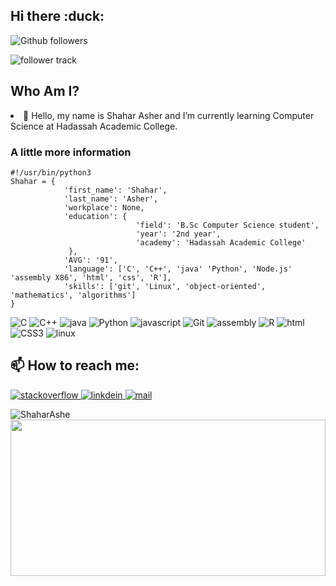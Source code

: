 <section>
  <h1> Hi there :duck:</h1>
</section>

<section>
  <p>
    <img src="https://img.shields.io/github/followers/ShaharAshe?style=social&label=Follow" alt="Github followers"/>
  </p>
 
  <p>
    <img src="https://komarev.com/ghpvc/?username=ShaharAshe&style=flat-square" alt="follower track">
    <!--<img src="https://komarev.com/ghpvc/?username=ShaharAshe&style=for-the-badge" alt="follower track">-->
  </p>
</section>

<section>
  <h2>Who Am I?</h2>
</section>

<section>
  <uo>
    <li>🌱 Hello, my name is Shahar Asher and I’m currently learning Computer Science at Hadassah Academic College.</li>
  </uo>

  <h3>A little more information</h3>

```python3
#!/usr/bin/python3
Shahar = {
            'first_name': 'Shahar',
            'last_name': 'Asher',
            'workplace': None,
            'education': {
                            'field': 'B.Sc Computer Science student',
                            'year': '2nd year',
                            'academy': 'Hadassah Academic College'
             },
            'AVG': '91',
            'language': ['C', 'C++', 'java' 'Python', 'Node.js' 'assembly X86', 'html', 'css', 'R'],
            'skills': ['git', 'Linux', 'object-oriented', 'mathematics', 'algorithms']
}
```
  <p>
    <!--<a href="https://chromedino.com/">-->
      <img src="https://img.shields.io/badge/c%20-%2300599C.svg?&style=for-the-badge&logo=c&logoColor=white" alt="C"/>
      <img src="https://img.shields.io/badge/c++%20-%2300599C.svg?&style=for-the-badge&logo=c%2B%2B&logoColor=white" alt="C++"/>
      <img src="https://img.shields.io/badge/Java-007396?&style=for-the-badge&logo=java" alt="java"/>
      <img src="https://img.shields.io/badge/python%20-%2314354C.svg?&style=for-the-badge&logo=python&logoColor=white" alt="Python"/>
      <img src="https://img.shields.io/badge/JavaScript-F7DF1E?&style=for-the-badge&logo=javascript&logoColor=black" alt="javascript"/>
      <img src="https://img.shields.io/badge/git%20-%23F05033.svg?&style=for-the-badge&logo=git&logoColor=white" alt="Git"/>
      <img src="https://img.shields.io/badge/Assembly-blueviolet?&style=for-the-badge&logo=assemblyscript" alt="assembly"/>
      <img src="https://img.shields.io/badge/Language-R-blue?&style=for-the-badge&logo=r&logoColor=white" alt="R"/>
      <img src="https://img.shields.io/badge/HTML5-red?&style=for-the-badge&logo=html5&logoColor=white" alt="html"/>
      <img src="https://img.shields.io/badge/CSS3-blue?&style=for-the-badge&logo=css3&logoColor=white" alt="CSS3"/>
      <img src="https://img.shields.io/badge/OS-Linux-blue?&style=for-the-badge&logo=linux&logoColor=white" alt="linux"/>
    <!--</a>-->
    <!--<code><img height="20" src="https://raw.githubusercontent.com/github/explore/80688e429a7d4ef2fca1e82350fe8e3517d3494d/topics/c/c.png" alt="C"></code>
    <code><img height="20" src="https://raw.githubusercontent.com/github/explore/80688e429a7d4ef2fca1e82350fe8e3517d3494d/topics/cpp/cpp.png" alt="C++"></code>
    <code><img height="20" src="https://raw.githubusercontent.com/github/explore/80688e429a7d4ef2fca1e82350fe8e3517d3494d/topics/java/java.png" alt="Java"></code>
    <code><img height="20" src="https://raw.githubusercontent.com/github/explore/80688e429a7d4ef2fca1e82350fe8e3517d3494d/topics/python/python.png" alt="Python"></code>
    <code><img height="20" src="https://raw.githubusercontent.com/github/explore/80688e429a7d4ef2fca1e82350fe8e3517d3494d/topics/javascript/javascript.png" alt="JavaScript"></code>
    <code><img height="20" src="https://raw.githubusercontent.com/github/explore/80688e429a7d4ef2fca1e82350fe8e3517d3494d/topics/git/git.png" alt="Git"></code>
    <code><img height="20" src="https://raw.githubusercontent.com/github/explore/main/topics/assembly/assembly.png" alt="Assembly"></code>
    <code><img height="20" src="https://raw.githubusercontent.com/github/explore/main/topics/r/r.png" alt="R"></code>
    <code><img height="20" src="https://raw.githubusercontent.com/github/explore/main/topics/html/html.png" alt="HTML5"></code>
    <code><img height="20" src="https://raw.githubusercontent.com/github/explore/main/topics/css/css.png" alt="CSS3"></code>
    <code><img height="20" src="https://raw.githubusercontent.com/github/explore/main/topics/linux/linux.png" alt="Linux"></code>-->
  </p>
</section>

<section>
  <h2> 📫 How to reach me: </h2>
</section>

<section>
 <p>
   <a href="https://stackoverflow.com/users/20755219/shahar">
    <img src="https://img.shields.io/badge/Stack%20Overflow-grey?style=for-the-badge&logo=stackoverflow" alt="stackoverflow"/>
  </a>
  <a href="https://www.linkedin.com/in/shahar-asher-71ba82219/">
    <img src="https://img.shields.io/badge/LinkedIn-0077B5?style=for-the-badge&logo=linkedin&logoColor=white" alt="linkdein"/>
  </a>

   <a href="mailto:shaharas30@gmail.com">
    <img src="https://img.shields.io/badge/Contact%20me-Email-blue?style=for-the-badge&logo=mail.ru&logoColor=white" alt="mail"/>
  </a>
</p>
</section>

<section>
  <img src="https://github-readme-stats.vercel.app/api/top-langs?username=ShaharAshe&show_icons=true&locale=en&layout=compact" alt="ShaharAshe" />
  <!--<img src="https://github-readme-stats.vercel.app/api?username=ShaharAshe&show_icons=true&theme=gotham" alt="ShaharAshe" />-->
</section>

<section>
  <img align="center" src="https://media.giphy.com/media/g9wbFB61YEh1u/giphy.gif" width="100%" height="250px" />
</section>
<!--
<section>
  <img height="20" src="https://i.imgur.com/dBaSKWF.gif" alt="line" />
  <img src="https://github-readme-activity-graph.vercel.app/graph?username=ShaharAshe&theme=github" alt="contribute"/>
</section>
-->
<!--
**ShaharAshe/ShaharAshe** is a ✨ _special_ ✨ repository because its `README.md` (this file) appears on your GitHub profile.

Here are some ideas to get you started:

- 🔭 I’m currently working on ...
- 🌱 I’m currently learning ...
- 👯 I’m looking to collaborate on ...
- 🤔 I’m looking for help with ...
- 💬 Ask me about ...
- 📫 How to reach me: ...
- 😄 Pronouns: ...
- ⚡ Fun fact: ...
-->
